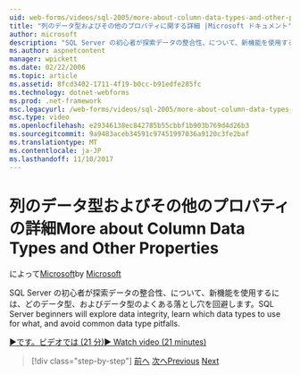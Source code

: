 ```yaml
---
uid: web-forms/videos/sql-2005/more-about-column-data-types-and-other-properties
title: "列のデータ型およびその他のプロパティに関する詳細 |Microsoft ドキュメント"
author: microsoft
description: "SQL Server の初心者が探索データの整合性、について、新機能を使用するには、どのデータ型、およびデータ型のよくある落とし穴を回避します。"
ms.author: aspnetcontent
manager: wpickett
ms.date: 02/22/2006
ms.topic: article
ms.assetid: 8fcd3402-1711-4f19-b0cc-b91edfe285fc
ms.technology: dotnet-webforms
ms.prod: .net-framework
msc.legacyurl: /web-forms/videos/sql-2005/more-about-column-data-types-and-other-properties
msc.type: video
ms.openlocfilehash: e29346138ec842785b55cbbf1b903b769d4d26b3
ms.sourcegitcommit: 9a9483aceb34591c97451997036a9120c3fe2baf
ms.translationtype: MT
ms.contentlocale: ja-JP
ms.lasthandoff: 11/10/2017
---
```

<a name="more-about-column-data-types-and-other-properties"></a><span data-ttu-id="f9d89-103">列のデータ型およびその他のプロパティの詳細</span><span class="sxs-lookup"><span data-stu-id="f9d89-103">More about Column Data Types and Other Properties</span></span>
====================
<span data-ttu-id="f9d89-104">によって[Microsoft](https://github.com/microsoft)</span><span class="sxs-lookup"><span data-stu-id="f9d89-104">by [Microsoft](https://github.com/microsoft)</span></span>

<span data-ttu-id="f9d89-105">SQL Server の初心者が探索データの整合性、について、新機能を使用するには、どのデータ型、およびデータ型のよくある落とし穴を回避します。</span><span class="sxs-lookup"><span data-stu-id="f9d89-105">SQL Server beginners will explore data integrity, learn which data types to use for what, and avoid common data type pitfalls.</span></span>

[<span data-ttu-id="f9d89-106">&#9654;です。ビデオでは (21 分)</span><span class="sxs-lookup"><span data-stu-id="f9d89-106">&#9654; Watch video (21 minutes)</span></span>](https://channel9.msdn.com/Blogs/ASP-NET-Site-Videos/more-about-column-data-types-and-other-properties)

>[!div class="step-by-step"]
<span data-ttu-id="f9d89-107">[前へ](understanding-database-tables-and-records.md)
[次へ](designing-relational-database-tables.md)</span><span class="sxs-lookup"><span data-stu-id="f9d89-107">[Previous](understanding-database-tables-and-records.md)
[Next](designing-relational-database-tables.md)</span></span>
